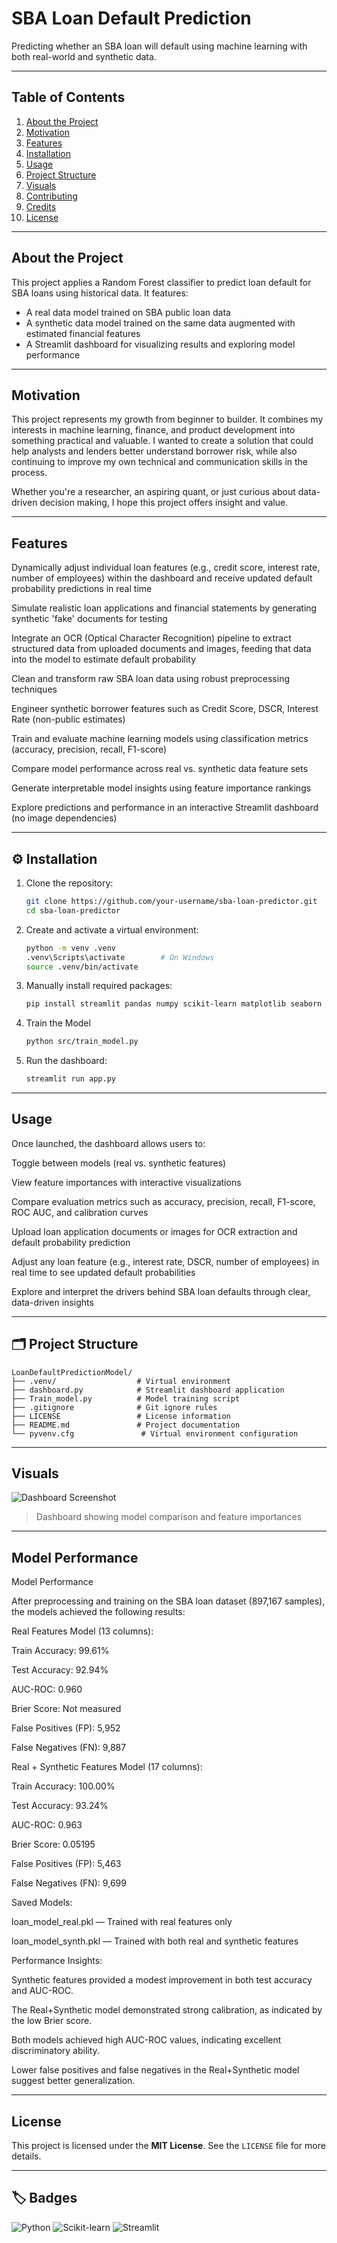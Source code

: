 #  SBA Loan Default Prediction

Predicting whether an SBA loan will default using machine learning with both real-world and synthetic data.

---

##  Table of Contents

1. [About the Project](#about-the-project)
2. [Motivation](#motivation)
3. [Features](#features)
4. [Installation](#installation)
5. [Usage](#usage)
6. [Project Structure](#project-structure)
7. [Visuals](#visuals)
8. [Contributing](#contributing)
9. [Credits](#credits)
10. [License](#license)

---

## About the Project

This project applies a Random Forest classifier to predict loan default for SBA loans using historical data. It features:

* A real data model trained on SBA public loan data
* A synthetic data model trained on the same data augmented with estimated financial features
* A Streamlit dashboard for visualizing results and exploring model performance

---

## Motivation

This project represents my growth from beginner to builder. It combines my interests in machine learning, finance, and product development into something practical and valuable. I wanted to create a solution that could help analysts and lenders better understand borrower risk, while also continuing to improve my own technical and communication skills in the process.

Whether you're a researcher, an aspiring quant, or just curious about data-driven decision making, I hope this project offers insight and value.

---

##  Features

Dynamically adjust individual loan features (e.g., credit score, interest rate, number of employees) within the dashboard and receive updated default probability predictions in real time

Simulate realistic loan applications and financial statements by generating synthetic 'fake' documents for testing

Integrate an OCR (Optical Character Recognition) pipeline to extract structured data from uploaded documents and images, feeding that data into the model to estimate default probability

Clean and transform raw SBA loan data using robust preprocessing techniques

Engineer synthetic borrower features such as Credit Score, DSCR, Interest Rate (non-public estimates)

Train and evaluate machine learning models using classification metrics (accuracy, precision, recall, F1-score)

Compare model performance across real vs. synthetic data feature sets

Generate interpretable model insights using feature importance rankings

Explore predictions and performance in an interactive Streamlit dashboard (no image dependencies)

---

## ⚙ Installation

1. Clone the repository:
   ```bash
   git clone https://github.com/your-username/sba-loan-predictor.git
   cd sba-loan-predictor
   ```

2. Create and activate a virtual environment:

   ```bash
   python -m venv .venv
   .venv\Scripts\activate        # On Windows
   source .venv/bin/activate 
   ```

3. Manually install required packages:

   ```bash
   pip install streamlit pandas numpy scikit-learn matplotlib seaborn PyMuPDF pillow joblib openpyxl shap
   ```

4. Train the Model
    ```bash
   python src/train_model.py
    ```
6. Run the dashboard:

   ```bash
   streamlit run app.py
   ```

---

##  Usage

Once launched, the dashboard allows users to:

Toggle between models (real vs. synthetic features)

View feature importances with interactive visualizations

Compare evaluation metrics such as accuracy, precision, recall, F1-score, ROC AUC, and calibration curves

Upload loan application documents or images for OCR extraction and default probability prediction

Adjust any loan feature (e.g., interest rate, DSCR, number of employees) in real time to see updated default probabilities

Explore and interpret the drivers behind SBA loan defaults through clear, data-driven insights

---

## 🗂 Project Structure

```
LoanDefaultPredictionModel/
├── .venv/                  # Virtual environment
├── dashboard.py            # Streamlit dashboard application
├── Train_model.py          # Model training script
├── .gitignore              # Git ignore rules
├── LICENSE                 # License information
├── README.md               # Project documentation
└── pyvenv.cfg               # Virtual environment configuration
```

---

## Visuals

![Dashboard Screenshot](images/ModelComparisonScreenshot.jpg)

> Dashboard showing model comparison and feature importances

---


##  Model Performance

Model Performance

After preprocessing and training on the SBA loan dataset (897,167 samples), the models achieved the following results:

Real Features Model (13 columns):

Train Accuracy: 99.61%

Test Accuracy: 92.94%

AUC-ROC: 0.960

Brier Score: Not measured

False Positives (FP): 5,952

False Negatives (FN): 9,887

Real + Synthetic Features Model (17 columns):

Train Accuracy: 100.00%

Test Accuracy: 93.24%

AUC-ROC: 0.963

Brier Score: 0.05195

False Positives (FP): 5,463

False Negatives (FN): 9,699

Saved Models:

loan_model_real.pkl — Trained with real features only

loan_model_synth.pkl — Trained with both real and synthetic features

Performance Insights:

Synthetic features provided a modest improvement in both test accuracy and AUC-ROC.

The Real+Synthetic model demonstrated strong calibration, as indicated by the low Brier score.

Both models achieved high AUC-ROC values, indicating excellent discriminatory ability.

Lower false positives and false negatives in the Real+Synthetic model suggest better generalization.


---

##  License

This project is licensed under the **MIT License**. See the `LICENSE` file for more details.

---

## 🏷 Badges

![Python](https://img.shields.io/badge/Python-3.8+-blue)
![Scikit-learn](https://img.shields.io/badge/ML-Scikit--learn-yellow)
![Streamlit](https://img.shields.io/badge/WebApp-Streamlit-red)
